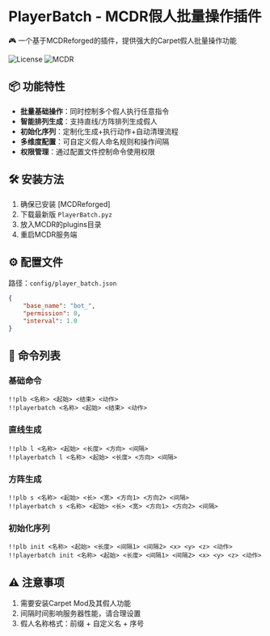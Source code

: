 # PlayerBatch - MCDR假人批量操作插件

🎮 一个基于MCDReforged的插件，提供强大的Carpet假人批量操作功能

![License](https://img.shields.io/badge/License-GPLv3-blue)
![MCDR](https://img.shields.io/badge/MCDR-2.1.0%2B-blue)

## 📦 功能特性

- **批量基础操作**：同时控制多个假人执行任意指令
- **智能排列生成**：支持直线/方阵排列生成假人
- **初始化序列**：定制化生成+执行动作+自动清理流程
- **多维度配置**：可自定义假人命名规则和操作间隔
- **权限管理**：通过配置文件控制命令使用权限

## 🛠️ 安装方法

1. 确保已安装 [MCDReforged]
2. 下载最新版 `PlayerBatch.pyz`
3. 放入MCDR的plugins目录
4. 重启MCDR服务端

## ⚙️ 配置文件

路径：`config/player_batch.json`

```json
{
    "base_name": "bot_",
    "permission": 0,
    "interval": 1.0
}
```
## 🎯 命令列表

### 基础命令
```text
!!plb <名称> <起始> <结束> <动作>
!!playerbatch <名称> <起始> <结束> <动作>
```

### 直线生成
```text
!!plb l <名称> <起始> <长度> <方向> <间隔>
!!playerbatch l <名称> <起始> <长度> <方向> <间隔>
```

### 方阵生成
```text
!!plb s <名称> <起始> <长> <宽> <方向1> <方向2> <间隔>
!!playerbatch s <名称> <起始> <长> <宽> <方向1> <方向2> <间隔>
```

### 初始化序列
```text
!!plb init <名称> <起始> <长度> <间隔1> <间隔2> <x> <y> <z> <动作>
!!playerbatch init <名称> <起始> <长度> <间隔1> <间隔2> <x> <y> <z> <动作>
```

## ⚠️ 注意事项

1. 需要安装Carpet Mod及其假人功能
2. 间隔时间影响服务器性能，请合理设置
3. 假人名称格式：前缀 + 自定义名 + 序号